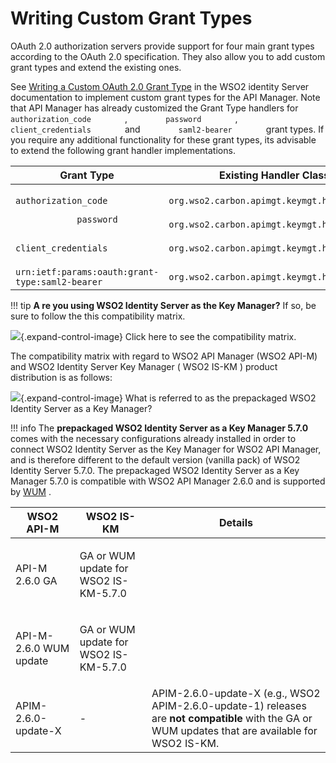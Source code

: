 # Writing Custom Grant Types

OAuth 2.0 authorization servers provide support for four main grant types according to the OAuth 2.0 specification. They also allow you to add custom grant types and extend the existing ones.

See [Writing a Custom OAuth 2.0 Grant Type](https://docs.wso2.com/display/IS560/Writing+a+Custom+OAuth+2.0+Grant+Type) in the WSO2 identity Server documentation to implement custom grant types for the API Manager. Note that API Manager has already customized the Grant Type handlers for `         authorization_code        ` , `         password        ` , `         client_credentials        ` and `         saml2-bearer        ` grant types. If you require any additional functionality for these grant types, its advisable to extend the following grant handler implementations.

| Grant Type                                                               | Existing Handler Class (which can be extended if required)                                              |
|--------------------------------------------------------------------------|---------------------------------------------------------------------------------------------------------|
| `             authorization_code            `                            | `             org.wso2.carbon.apimgt.keymgt.handlers.ExtendedAuthorizationCodeGrantHandler            ` |
| `             password            `                                      | `             org.wso2.carbon.apimgt.keymgt.handlers.ExtendedPasswordGrantHandler            `          |
| `             client_credentials            `                            | `             org.wso2.carbon.apimgt.keymgt.handlers.ExtendedClientCredentialsGrantHandler            ` |
| `             urn:ietf:params:oauth:grant-type:saml2-bearer            ` | `             org.wso2.carbon.apimgt.keymgt.handlers.ExtendedSAML2BearerGrantHandler            `       |

!!! tip
**A re you using WSO2 Identity Server as the Key Manager?** If so, be sure to follow the this compatibility matrix.

![](images/icons/grey_arrow_down.png){.expand-control-image} Click here to see the compatibility matrix.

The compatibility matrix with regard to WSO2 API Manager (WSO2 API-M) and WSO2 Identity Server Key Manager ( WSO2 IS-KM ) product distribution is as follows:

![](images/icons/grey_arrow_down.png){.expand-control-image} What is referred to as the prepackaged WSO2 Identity Server as a Key Manager?

!!! info
The **prepackaged WSO2 Identity Server as a Key Manager 5.7.0** comes with the necessary configurations already installed in order to connect WSO2 Identity Server as the Key Manager for WSO2 API Manager, and is therefore different to the default version (vanilla pack) of WSO2 Identity Server 5.7.0. The prepackaged WSO2 Identity Server as a Key Manager 5.7.0 is compatible with WSO2 API Manager 2.6.0 and is supported by [WUM](https://wso2.com/updates) .

<table>
<thead>
<tr class="header">
<th>WSO2 API-M</th>
<th>WSO2 IS-KM</th>
<th>Details</th>
</tr>
</thead>
<tbody>
<tr class="odd">
<td>API-M 2.6.0 GA</td>
<td><p>GA or WUM update for WSO2 IS-KM-5.7.0</p></td>
<td><br />
</td>
</tr>
<tr class="even">
<td>API-M-2.6.0 WUM update</td>
<td><p>GA or WUM update for WSO2 IS-KM-5.7.0</p></td>
<td><br />
</td>
</tr>
<tr class="odd">
<td>APIM-2.6.0-update-X</td>
<td>-</td>
<td>APIM-2.6.0-update-X (e.g., WSO2 APIM-2.6.0-update-1) releases are <strong>not compatible</strong> with the GA or WUM updates that are available for WSO2 IS-KM.</td>
</tr>
</tbody>
</table>


